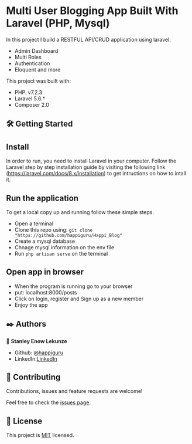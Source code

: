 # Multi User Blogging App Built With Laravel (PHP, Mysql)

In this project I build a RESTFUL API/CRUD application using laravel.
- Admin Dashboard
- Multi Roles
- Authentication
- Eloquent and more

This project was built with:

- PHP. v7.2.3
- Laravel 5.6.*
- Composer 2.0

## 🛠 Getting Started
## Install 
In order to run, you need to install Laravel in your computer. Follow the Laravel step by step installation guide by visiting the following link (https://laravel.com/docs/8.x/installation) to get intructions on how to intall it.

## Run the application
To get a local copy up and running follow these simple steps.

- Open a terminal
- Clone this repo using: `git clone "https://github.com/happiguru/Happi_Blog"`
- Create a mysql database
- Chnage mysql information on the env file
- Run `php artisan serve` on the terminal
## Open app in browser

- When the program is running go to your browser
- put: localhost:8000/posts
- Click on login, register and Sign up as a new member
- Enjoy the app

## ✒️ Authors

👤 **Stanley Enow Lekunze**

- Github: [@happiguru](https://github.com/happiguru)
- LinkedIn:[LinkedIn](https://www.linkedin.com/in/lekunze-nley)


## 🤝 Contributing
Contributions, issues and feature requests are welcome!

Feel free to check the [issues page](https://github.com/happiguru/CRUD-APP/issues).

## 📝 License
This project is [MIT](lic.url) licensed.